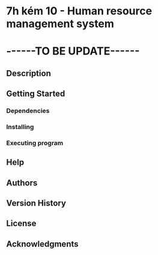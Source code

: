 # 7h kém 10 - Human resource management system

# ------TO BE UPDATE------ #

## Description

## Getting Started

### Dependencies

### Installing

### Executing program

## Help

## Authors

## Version History

## License

## Acknowledgments

